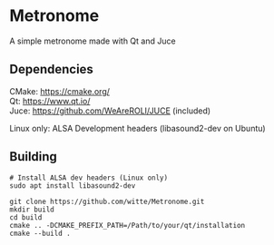 # Metronome
A simple metronome made with Qt and Juce

## Dependencies
CMake: https://cmake.org/<br>
Qt:    https://www.qt.io/<br>
Juce:  https://github.com/WeAreROLI/JUCE (included)<br>

Linux only: ALSA Development headers (libasound2-dev on Ubuntu)

## Building

```
# Install ALSA dev headers (Linux only)
sudo apt install libasound2-dev

git clone https://github.com/witte/Metronome.git
mkdir build
cd build
cmake .. -DCMAKE_PREFIX_PATH=/Path/to/your/qt/installation
cmake --build .
```




